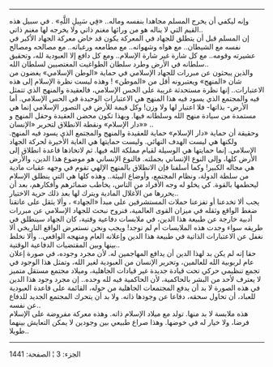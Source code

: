 ------------------------------------------------------------------------

وإنه ليكفي أن يخرج المسلم مجاهدا بنفسه وماله.. «فِي سَبِيلِ اللَّهِ» . في سبيل
هذه القيم التي لا يناله هو من ورائها مغنم ذاتي ولا يخرجه لها مغنم
ذاتي..  
إن المسلم قبل أن يتطلق للجهاد في المعركة يكون قد خاض معركة الجهاد الأكبر
في نفسه مع الشيطان.. مع هواه وشهواته.. مع مطامعه ورغباته.. مع مصالحه
ومصالح عشيرته وقومه.. مع كل شارة غير شارة الإسلام.. ومع كل دافع إلا
العبودية لله، وتحقيق سلطانه في الأرض وطرد سلطان الطواغيت المغتصبين
لسلطان الله..  
والذين يبحثون عن مبررات للجهاد الإسلامي في حماية «الوطن الإسلامي» يغضون
من شأن «المنهج» ويعتبرونه أقل من «الموطن» ! وهذه ليست نظرة الإسلام إلى
هذه الاعتبارات.. إنها نظرة مستحدثة غريبة على الحس الإسلامي، فالعقيدة
والمنهج الذي تتمثل فيه والمجتمع الذي يسود فيه هذا المنهج هي الاعتبارات
الوحيدة في الحس الإسلامي. أما الأرض- بذاتها- فلا اعتبار لها ولا وزن! وكل
قيمة للأرض في التصور الإسلامي إنما هي مستمدة من سيادة منهج الله وسلطانه
فيها. وبهذا تكون محضن العقيدة وحقل المنهج و «دار الإسلام» ونقطة الانطلاق
لتحرير «الإنسان» ..  
وحقيقة أن حماية «دار الإسلام» حماية للعقيدة والمنهج والمجتمع الذي يسود
فيه المنهج. ولكنها هي ليست الهدف النهائي. وليست حمايتها هي الغاية
الأخيرة لحركة الجهاد الإسلامي. إنما حمايتها هي الوسيلة لقيام مملكة الله
فيها. ثم لاتخاذها قاعدة انطلاق إلى الأرض كلها، وإلى النوع الإنساني
بجملته. فالنوع الإنساني هو موضوع هذا الدين، والأرض هي مجاله الكبير! وكما
أسلفنا فإن الانطلاق بالمنهج الإلهي تقوم في وجهه عقبات مادية من سلطة
الدولة، ونظام المجتمع، وأوضاع البيئة.. وهذه كلها هي التي ينطلق الإسلام
ليحطمها بالقوة. كي يخلو له وجه الأفراد من الناس، يخاطب ضمائرهم وأفكارهم،
بعد أن يحررها من الأغلال المادية ويترك لها بعد ذلك حرية الاختيار..  
يجب ألا تخدعنا أو تفزعنا حملات المستشرقين على مبدأ «الجهاد» ، وألا يثقل
على عاتقنا ضغط الواقع وثقله في ميزان القوى العالمية، فنروح نبحث للجهاد
الإسلامي عن مبررات أدبية خارجة عن طبيعة هذا الدين، في ملابسات دفاعية
وقتية، كان الجهاد سينطلق في طريقه سواء وجدت هذه الملابسات أم لم توجد!
ويجب ونحن نستعرض الواقع التاريخي ألا نغفل عن الاعتبارات الذاتية في طبيعة
هذا الدين وإعلانه العام ومنهجه الواقعي.. وألا نخلط بينها وبين المقتضيات
الدفاعية الوقتية..  
حقا إنه لم يكن بد لهذا الدين أن يدافع المهاجمين له. لأن مجرد وجوده، في
صورة إعلان عام لربوبية الله للعالمين، وتحرير الإنسان من العبودية لغير
الله، وتمثل هذا الوجود في تجمع تنظيمي حركي تحت قيادة جديدة غير قيادات
الجاهلية، وميلاد مجتمع مستقل متميز لا يعترف لأحد من البشر بالحاكمية، لأن
الحاكمية فيه لله وحده.. إن مجرد وجود هذا الدين في هذه الصورة لا بد أن
يدفع المجتمعات الجاهلية من حوله، القائمة على قاعدة العبودية للعباد، أن
تحاول سحقه، دفاعا عن وجودها ذاته. ولا بد أن يتحرك المجتمع الجديد للدفاع
عن نفسه..  
هذه ملابسة لا بد منها. تولد مع ميلاد الإسلام ذاته. وهذه معركة مفروضة على
الإسلام فرضا، ولا خيار له في خوضها. وهذا صراع طبيعي بين وجودين لا يمكن
التعايش بينهما طويلا..

------------------------------------------------------------------------

الجزء: 3 ¦ الصفحة: 1441
